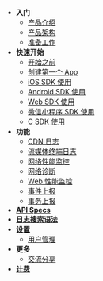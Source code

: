 - **入门**
  - [产品介绍](getstarted/intro.md)
  - [产品架构](getstarted/arch.md)
  - [准备工作](getstarted/ready.md)
- **快速开始**
  - [开始之前](quickstart/prerequisite.md)
  - [创建第一个 App](quickstart/init.md)
  - [iOS SDK 使用](quickstart/objc-sdk.md)
  - [Android SDK 使用](quickstart/android-sdk.md)
  - [Web SDK 使用](quickstart/web-sdk.md)
  - [微信小程序 SDK 使用](quickstart/wechat-miniprogram-sdk.md)
  - [C SDK 使用](quickstart/c-sdk.md)
- **功能**
  - [CDN 日志](features/cdn.md)
  - [流媒体终端日志](features/stream.md)
  - [网络性能监控](features/httpmonitor.md)
  - [网络诊断](features/netdiag.md)
  - [Web 性能监控](features/webperformance.md)
  - [事件上报](features/udf.md)
  - [事务上报](features/transaction.md)
- [**API Specs**](api/spec.md)
- [**日志搜索语法**](settings/search-syntax.md)
- [**设置**](settings/settings.md)
  - [用户管理](settings/users.md)
- **更多**
  - [交流分享](links/sharing.md)
- [**计费**](price/price.md)
